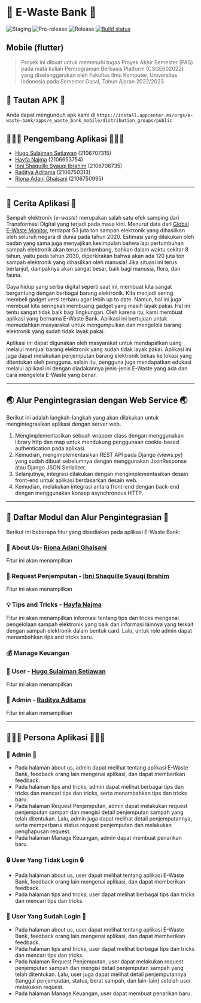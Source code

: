 # 🍃 E-Waste Bank 🍃
![Staging](https://github.com/E-Waste-Bank/e_waste_bank_mobile/actions/workflows/staging.yml/badge.svg) ![Pre-release](https://github.com/E-Waste-Bank/e_waste_bank_mobile/actions/workflows/pre-release.yml/badge.svg) ![Release](https://github.com/E-Waste-Bank/e_waste_bank_mobile/actions/workflows/release.yml/badge.svg) [![Build status](https://build.appcenter.ms/v0.1/apps/f8e0058f-2ee0-48a6-a041-87b3d1ab2b71/branches/main/badge)](https://appcenter.ms)

## Mobile (flutter)
> Proyek ini dibuat untuk memenuhi tugas Proyek Akhir Semester (PAS)
> pada mata kuliah Pemrograman Berbasis Platform (CSGE602022) yang
> diselenggarakan oleh Fakultas Ilmu Komputer, Universitas Indonesia
> pada Semester Gasal, Tahun Ajaran 2022/2023.

## 📱 Tautan APK 📱
Anda dapat mengunduh apk kami di `https://install.appcenter.ms/orgs/e-waste-bank/apps/e_waste_bank_mobile/distribution_groups/public`

## 👩🏻‍💻 Pengembang Aplikasi 🧑🏻‍💻
- [Hugo Sulaiman Setiawan](https://github.com/hugo-setiawan) (2106707315)
- [Hayfa Najma](https://github.com/HayfaNajma07) (2106653754)
- [Ibni Shaquille Syauqi Ibrahim](https://github.com/IbniShaquille) (2106706735)
- [Raditya Aditama](https://github.com/ratama98) (2106750313)
- [Riona Adani Ghaisani](https://github.com/rionadani) (2106750995)

---------------------------
## 📃 Cerita Aplikasi 📃
Sampah elektronik (*e-waste*) merupakan salah satu efek samping dari Transformasi Digital yang terjadi pada masa kini. Menurut data dari [Global E-Waste Monitor](https://ewastemonitor.info/), terdapat 53 juta ton sampah elektronik yang dihasilkan oleh seluruh negara di dunia pada tahun 2020. Estimasi yang dilakukan oleh badan yang sama juga menyajikan kesimpulan bahwa laju pertumbuhan sampah elektronik akan terus berkembang, bahkan dalam waktu sekitar 8 tahun, yaitu pada tahun 2030, diperkirakan bahwa akan ada 120 juta ton sampah elektronik yang dihasilkan oleh manusia! Jika situasi ini terus berlanjut, dampaknya akan sangat besar, baik bagi manusia, flora, dan fauna. 

Gaya hidup yang serba digital seperti saat ini, membuat kita sangat bergantung dengan berbagai barang elektronik. Kita menjadi sering membeli gadget versi terbaru agar lebih up to date. Namun, hal ini juga membuat kita seringkali membuang gadget yang masih layak pakai. Hal ini tentu sangat tidak baik bagi lingkungan. Oleh karena itu, kami membuat aplikasi yang bernama E-Waste Bank. Aplikasi ini bertujuan untuk memudahkan masyarakat untuk mengumpulkan dan mengelola barang elektronik yang sudah tidak layak pakai. 

Aplikasi ini dapat digunakan oleh masyarakat untuk mendapatkan uang melalui menjual barang elektronik yang sudah tidak layak pakai. Aplikasi ini juga dapat melakukan penjemputan barang elektronik bekas ke lokasi yang ditentukan oleh pengguna. selain itu, pengguna juga mendapatkan edukasi melalui aplikasi ini dengan diadakannya jenis-jenis E-Waste yang ada dan cara mengelola E-Waste yang benar.

---------------------------
## 🌏 Alur Pengintegrasian dengan Web Service 🌏
Berikut ini adalah langkah-langkah yang akan dilakukan untuk mengintegrasikan aplikasi dengan server web.
1. Mengimplementasikan sebuah wrapper class dengan menggunakan library http dan map untuk mendukung penggunaan cookie-based authentication pada aplikasi. 
2. Kemudian, mengimplementasikan REST API pada Django (views.py) yang sudah dibuat sebelumnya dengan menggunakan JsonResponse atau Django JSON Serializer.
3. Selanjutnya, integrasi dilakukan dengan mengimplementasikan desain front-end untuk aplikasi berdasarkan desain web.
4. Kemudian, melakukan integrasi antara front-end dengan back-end dengan menggunakan konsep asynchronous HTTP.

---------------------------
## 👥 Daftar Modul dan Alur Pengintegrasian 👥
Berikut ini beberapa fitur yang disediakan pada aplikasi E-Waste Bank:
### 🔎 About Us- [Riona Adani Ghaisani](https://github.com/rionadani)
Fitur ini akan menampilkan

### 🚚 Request Penjemputan - [Ibni Shaquille Syauqi Ibrahim](https://github.com/IbniShaquille)
Fitur ini akan menampilkan

### 💡 Tips and Tricks - [Hayfa Najma](https://github.com/HayfaNajma07)
Fitur ini akan menampilkan informasi tentang tips dan tricks mengenai pengelolaan sampah elektronik yang baik dan informasi lainnya yang terkait dengan sampah elektronik dalam bentuk card. Lalu, untuk role admin dapat menambahkan tips and tricks baru.

### 💰 Manage Keuangan
### 💸 User - [Hugo Sulaiman Setiawan](https://github.com/hugo-setiawan)

Fitur ini akan menampilkan
    
### 💸 Admin - [Raditya Aditama](https://github.com/ratama98)

Fitur ini akan menampilkan

---------------------------
## 👩🏻‍💻 Persona Aplikasi 👩🏻‍💻
### 👤 Admin 👤
- Pada halaman about us, admin dapat melihat tentang aplikasi E-Waste Bank, feedback orang lain mengenai aplikasi, dan dapat memberikan feedback.
- Pada halaman tips and tricks, admin dapat melihat berbagai tips dan tricks dan mencari tips dan tricks, serta menambahkan tips dan tricks baru.
- Pada halaman Request Penjemputan, admin dapat melakukan request penjemputan sampah dan mengisi detail penjemputan sampah yang telah ditentukan. Lalu, admin juga dapat melihat detail penjemputannya, serta memperbarui status request penjemputan dan melakukan penghapusan request.
- Pada halaman Manage Keuangan, admin dapat membuat penarikan baru.

### 🔒 User Yang Tidak Login 🔒
- Pada halaman about us, user dapat melihat tentang aplikasi E-Waste Bank, feedback orang lain mengenai aplikasi, dan dapat memberikan feedback.
- Pada halaman tips and tricks, user dapat melihat berbagai tips dan tricks dan mencari tips dan tricks.

### 🔑 User Yang Sudah Login 🔑
- Pada halaman about us, user dapat melihat tentang aplikasi E-Waste Bank, feedback orang lain mengenai aplikasi, dan dapat memberikan feedback.
- Pada halaman tips and tricks, user dapat melihat berbagai tips dan tricks dan mencari tips dan tricks.
- Pada halaman Request Penjemputan, user dapat melakukan request penjemputan sampah dan mengisi detail penjemputan sampah yang telah ditentukan. Lalu, user juga dapat melihat detail penjemputannya (tanggal penjemputan, status, berat sampah, dan lain-lain) setelah user melakukan request.
- Pada halaman Manage Keuangan, user dapat membuat penarikan baru.
